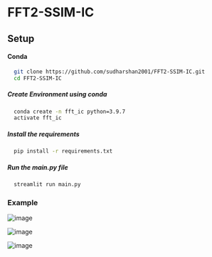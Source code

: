 # FFT2-SSIM-IC

## Setup

#### Conda 
```bash
  git clone https://github.com/sudharshan2001/FFT2-SSIM-IC.git
  cd FFT2-SSIM-IC
```

##### Create Environment using conda

```bash
  conda create -n fft_ic python=3.9.7
  activate fft_ic
```

##### Install the requirements
```bash
  pip install -r requirements.txt
```


##### Run the main.py file
```bash
  streamlit run main.py
```

### Example

![image](https://user-images.githubusercontent.com/72936645/185546212-68db7c1c-df00-4912-9d0f-1bfba319a1d9.png)

![image](https://user-images.githubusercontent.com/72936645/185547154-8a22f24c-ccce-4c12-bd23-9a6988a94223.png)

![image](https://user-images.githubusercontent.com/72936645/185547842-ebbb9e68-ce54-4c1d-bed7-6da8236fcbc2.png)

